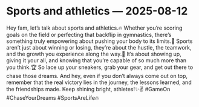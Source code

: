 # Sports and athletics — 2025-08-12

Hey fam, let’s talk about sports and athletics.🔥 Whether you’re scoring goals on the field or perfecting that backflip in gymnastics, there’s something truly empowering about pushing your body to its limits.💪 Sports aren’t just about winning or losing, they’re about the hustle, the teamwork, and the growth you experience along the way.🌟 It’s about showing up, giving it your all, and knowing that you’re capable of so much more than you think.🏆 So lace up your sneakers, grab your gear, and get out there to chase those dreams. And hey, even if you don’t always come out on top, remember that the real victory lies in the journey, the lessons learned, and the friendships made. Keep shining bright, athletes!✨✌️ #GameOn #ChaseYourDreams #SportsAreLife🔥